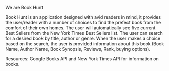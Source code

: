We are Book Hunt

Book Hunt is an application designed with avid readers in mind, it provides the user/reader with a number of choices to find the prefect book from the comfort of their own homes.
The user will automatically see five current Best Sellers from the New York Times Best Sellers list.
The user can search for a desired book by title, author or genre.
When the user makes a choice based on the search, the user is provided information about this book (Book Name, Author Name, Book Synopsis, Reviews, Rank, buying options).

Resources: Google Books API and New York Times API for information on books.




